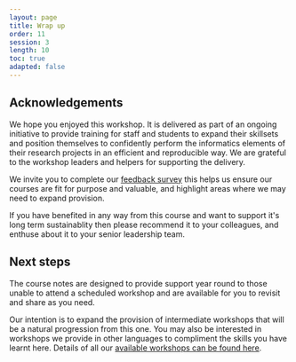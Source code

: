 ```yaml
---
layout: page
title: Wrap up
order: 11
session: 3
length: 10
toc: true
adapted: false
---
```


## Acknowledgements

We hope you enjoyed this workshop. It is delivered as part of an ongoing initiative to provide training for staff and students to expand their skillsets and position themselves to confidently perform the informatics elements of their research projects in an efficient and reproducible way. We are grateful to the workshop leaders and helpers for supporting the delivery.

We invite you to complete our [feedback survey](https://forms.office.com/Pages/ResponsePage.aspx?id=d10qkZj77k6vMhM02PBKU6c8tNVRoxhAjFFJWmm07JtUQkpUUlkxMkQwTjg0TjhZNU42OTRFNzFWNi4u) this helps us ensure our courses are fit for purpose and valuable, and highlight areas where we may need to expand provision. 

If you have benefited in any way from this course and want to support it's long term sustainablity then please recommend it to your colleagues, and enthuse about it to your senior leadership team. 

## Next steps

The course notes are designed to provide support year round to those unable to attend a scheduled workshop and are available for you to revisit and share as you need.

Our intention is to expand the provision of intermediate workshops that will be a natural progression from this one. You may also be interested in workshops we provide in other languages to compliment the skills you have learnt here. Details of all our [available workshops can be found here](https://uniexeterrse.github.io/workshop-homepage/workshops.html).

 
